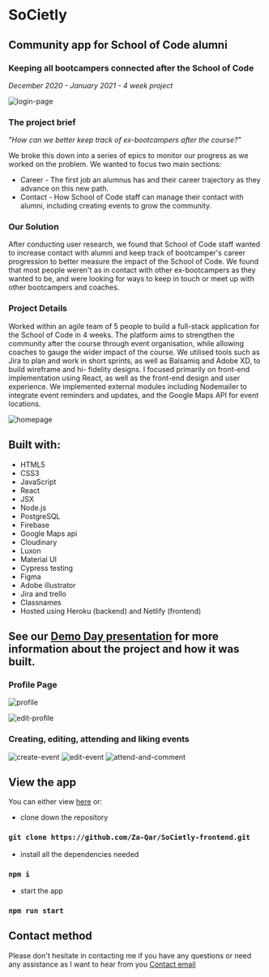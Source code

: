 # SoCietly

## Community app for School of Code alumni
### Keeping all bootcampers connected after the School of Code

*December 2020 - January 2021 - 4 week project*

![login-page](https://i.imgur.com/8hfErAw.png)

### The project brief

*"How can we better keep track of ex-bootcampers after the course?"*

We broke this down into a series of epics to monitor our progress as we worked on the problem. We wanted to focus two main sections: 
- Career - The first job an alumnus has and their career trajectory as they advance on this new path.
- Contact - How School of Code staff can manage their contact with alumni, including creating events to grow the community.

### Our Solution

After conducting user research, we found that School of Code staff wanted to increase contact with alumni and keep track of bootcamper's career progression to better measure the impact of the School of Code. We found that most people weren't as in contact with other ex-bootcampers as they wanted to be, and were looking for ways to keep in touch or meet up with other bootcampers and coaches.

### Project Details

Worked within an agile team of 5 people to build a full-stack application for the School of Code in 4 weeks. The platform aims to strengthen the community after the course through event organisation, while allowing coaches to gauge the wider impact of the course. We utilised tools such as Jira to plan and work in short sprints, as well as Balsamiq and Adobe XD, to build wireframe and hi- fidelity designs. I focused primarily on front-end implementation using React, as well as the front-end design and user experience. We implemented external modules including Nodemailer to integrate event reminders and updates, and the Google Maps API for event locations.

![homepage](https://i.imgur.com/gqH1Tq4.png)

## Built with:
* HTML5 
* CSS3 
* JavaScript
* React
* JSX 
* Node.js
* PostgreSQL
* Firebase
* Google Maps api
* Cloudinary
* Luxon
* Material UI
* Cypress testing
* Figma
* Adobe illustrator
* Jira and trello 
* Classnames
* Hosted using Heroku (backend) and Netlify (frontend)

## See our [Demo Day presentation](https://www.youtube.com/watch?v=9gjLqZn24ZY) for more information about the project and how it was built.

### Profile Page

![profile](https://i.imgur.com/7x8g5jJ.png)

![edit-profile](https://i.imgur.com/RMVoL3q.png)

### Creating, editing, attending and liking events

![create-event](https://i.imgur.com/hGtB43L.png)
![edit-event](https://i.imgur.com/P4ZbhWZ.png)
![attend-and-comment](https://i.imgur.com/xEVwhn3.png)

## View the app

You can either view [here](https://societly.netlify.app) or:

* clone down the repository
### `git clone https://github.com/Za-Qar/SoCietly-frontend.git`

* install all the dependencies needed
### `npm i`

* start the app
### `npm run start`

## Contact method

Please don't hesitate in contacting me if you have any questions or need any assistance as I want to hear from you
[Contact email](mailto:za.qa@outlook.com?subject=[GitHub]%20SoCietly)



